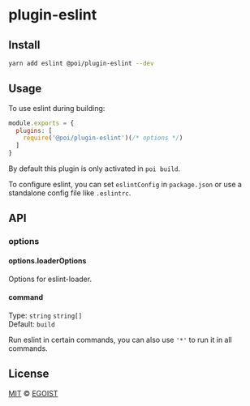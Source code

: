 # plugin-eslint

## Install

```bash
yarn add eslint @poi/plugin-eslint --dev
```

## Usage

To use eslint during building:

```js
module.exports = {
  plugins: [
    require('@poi/plugin-eslint')(/* options */)
  ]
}
```

By default this plugin is only activated in `poi build`.

To configure eslint, you can set `eslintConfig` in `package.json` or use a standalone config file like `.eslintrc`.

## API

### options

#### options.loaderOptions

Options for eslint-loader.

#### command

Type: `string` `string[]`<br>
Default: `build`

Run eslint in certain commands, you can also use `'*'` to run it in all commands.

## License

[MIT](https://oss.ninja/mit/egoist) &copy; [EGOIST](https://github.com/egoist)

